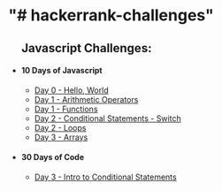 <h1>"# hackerrank-challenges"</h1>

  <ul><h2> Javascript Challenges:</h2>
    <li>
      <h4>10 Days of Javascript</h4>
      <ul>
        <li>           
          <a href="javascript/Day 0 - Hello, World.js">
            Day 0 - Hello, World
          </a>
        </li>
        <li>
          <a href="javascript/Day 1 - Arithmetic Operators.js">
            Day 1 - Arithmetic Operators
          </a>
        </li>
        <li>
          <a href="javascript/Day 1 - Functions.js">
            Day 1 - Functions
          </a>
        </li>
        <li>
          <a href="javascript/Day 2 - Conditional Statements - Switch.js">
            Day 2 - Conditional Statements - Switch
          </a>
        </li>
        <li>
          <a href="javascript/Day 2 - Loops.js">
            Day 2 - Loops
          </a>
        </li>
        <li>
          <a href="javascript/Day 3 - Arrays.js">
            Day 3 - Arrays
          </a>
        </li>
      </ul>
    </li>
    <li>
      <h4>30 Days of Code</h4>
      <ul>
        <li>
          <a href="javascript/Day 3 - Intro to Conditional Statements.js">
            Day 3 - Intro to Conditional Statements
          </a>
        </li>
    </li>
  </ul>


